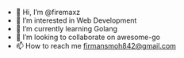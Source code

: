 - 👋 Hi, I’m @firemaxz
- 👀 I’m interested in Web Development
- 🌱 I’m currently learning Golang
- 💞️ I’m looking to collaborate on awesome-go
- 📫 How to reach me firmansmoh842@gmail.com

<!---
firemaxz/firemaxz is a ✨ special ✨ repository because its `README.md` (this file) appears on your GitHub profile.
You can click the Preview link to take a look at your changes.
--->
